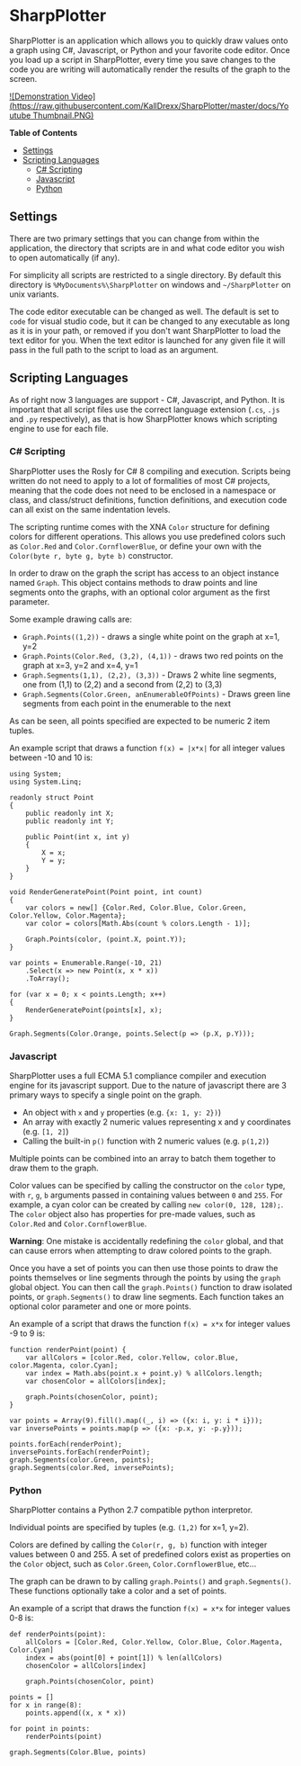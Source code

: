 # SharpPlotter

SharpPlotter is an application which allows you to quickly draw values onto a graph using C#, Javascript, or Python and your favorite code editor.  Once you load up a script in SharpPlotter, every time you save changes to the code you are writing will automatically render the results of the graph to the screen.

[![Demonstration Video](https://raw.githubusercontent.com/KallDrexx/SharpPlotter/master/docs/Youtube Thumbnail.PNG)](https://www.youtube.com/watch?v=wfOljHUPfhg&feature=youtu.be)

<!-- START doctoc generated TOC please keep comment here to allow auto update -->
<!-- DON'T EDIT THIS SECTION, INSTEAD RE-RUN doctoc TO UPDATE -->
**Table of Contents**

- [Settings](#settings)
- [Scripting Languages](#scripting-languages)
  - [C# Scripting](#c-scripting)
  - [Javascript](#javascript)
  - [Python](#python)

<!-- END doctoc generated TOC please keep comment here to allow auto update -->

## Settings

There are two primary settings that you can change from within the application, the directory that scripts are in and what code editor you wish to open automatically (if any).

For simplicity all scripts are restricted to a single directory.  By default this directory is `%MyDocuments%\SharpPlotter` on windows and `~/SharpPlotter` on unix variants.  

The code editor executable can be changed as well.  The default is set to `code` for visual studio code, but it can be changed to any executable as long as it is in your path, or removed if you don't want SharpPlotter to load the text editor for you.  When the text editor is launched for any given file it will pass in the full path to the script to load as an argument.

## Scripting Languages

As of right now 3 languages are support - C#, Javascript, and Python.  It is important that all script files use the correct language extension (`.cs`, `.js` and `.py` respectively), as that is how SharpPlotter knows which scripting engine to use for each file.  

### C# Scripting

SharpPlotter uses the Rosly for C# 8 compiling and execution.  Scripts being written do not need to apply to a lot of formalities of most C# projects, meaning that the code does not need to be enclosed in a namespace or class, and class/struct definitions, function definitions, and execution code can all exist on the same indentation levels.  

The scripting runtime comes with the XNA `Color` structure for defining colors for different operations.  This allows you use predefined colors such as `Color.Red` and `Color.CornflowerBlue`, or define your own with the `Color(byte r, byte g, byte b)` constructor.  

In order to draw on the graph the script has access to an object instance named `Graph`.  This object contains methods to draw points and line segments onto the graphs, with an optional color argument as the first parameter.

Some example drawing calls are:

* `Graph.Points((1,2))` - draws a single white point on the graph at x=1, y=2
* `Graph.Points(Color.Red, (3,2), (4,1))` - draws two red points on the graph at x=3, y=2 and x=4, y=1
* `Graph.Segments(1,1), (2,2), (3,3))` - Draws 2 white line segments, one from (1,1) to (2,2) and a second from (2,2) to (3,3)
* `Graph.Segments(Color.Green, anEnumerableOfPoints)` - Draws green line segments from each point in the enumerable to the next

As can be seen, all points specified are expected to be numeric 2 item tuples.

An example script that draws a function `f(x) = |x*x|` for all integer values between -10 and 10 is:

```
using System;
using System.Linq;

readonly struct Point
{
    public readonly int X;
    public readonly int Y;

    public Point(int x, int y)
    {
        X = x;
        Y = y;
    }
}

void RenderGeneratePoint(Point point, int count)
{
    var colors = new[] {Color.Red, Color.Blue, Color.Green, Color.Yellow, Color.Magenta};
    var color = colors[Math.Abs(count % colors.Length - 1)];
    
    Graph.Points(color, (point.X, point.Y));
}

var points = Enumerable.Range(-10, 21)
    .Select(x => new Point(x, x * x))
    .ToArray();

for (var x = 0; x < points.Length; x++)
{
    RenderGeneratePoint(points[x], x);
}

Graph.Segments(Color.Orange, points.Select(p => (p.X, p.Y)));
```

### Javascript

SharpPlotter uses a full ECMA 5.1 compliance compiler and execution engine for its javascript support.  Due to the nature of javascript there are 3 primary ways to specify a single point on the graph.

* An object with `x` and `y` properties (e.g. `{x: 1, y: 2})`)
* An array with exactly 2 numeric values representing x and y coordinates (e.g. `[1, 2]`)
* Calling the built-in `p()` function with 2 numeric values (e.g. `p(1,2)`)

Multiple points can be combined into an array to batch them together to draw them to the graph.

Color values can be specified by calling the constructor on the `color` type, with `r`, `g`, `b` arguments passed in containing values between `0` and `255`.  For example, a cyan color can be created by calling `new color(0, 128, 128);`.  The `color` object also has properties for pre-made values, such as `Color.Red` and `Color.CornflowerBlue`.

**Warning**: One mistake is accidentally redefining the `color` global, and that can cause errors when attempting to draw colored points to the graph.

Once you have a set of points you can then use those points to draw the points themselves or line segments through the points by using the `graph` global object.  You can then call the `graph.Points()` function to draw isolated points, or `graph.Segments()` to draw line segments.  Each function takes an optional color parameter and one or more points.

An example of a script that draws the function `f(x) = x*x` for integer values -9 to 9 is:

```
function renderPoint(point) {
    var allColors = [color.Red, color.Yellow, color.Blue, color.Magenta, color.Cyan];
    var index = Math.abs(point.x + point.y) % allColors.length;
    var chosenColor = allColors[index];

    graph.Points(chosenColor, point);
}

var points = Array(9).fill().map((_, i) => ({x: i, y: i * i}));
var inversePoints = points.map(p => ({x: -p.x, y: -p.y}));

points.forEach(renderPoint);
inversePoints.forEach(renderPoint);
graph.Segments(color.Green, points);
graph.Segments(color.Red, inversePoints);
```

### Python

SharpPlotter contains a Python 2.7 compatible python interpretor.  

Individual points are specified by tuples (e.g. `(1,2)` for x=1, y=2).  

Colors are defined by calling the `Color(r, g, b)` function with integer values between 0 and 255.  A set of predefined colors exist as properties on the `Color` object, such as `Color.Green`, `Color.CornflowerBlue`, etc...

The graph can be drawn to by calling `graph.Points()` and `graph.Segments()`.  These functions optionally take a color and a set of points.

An example of a script that draws the function `f(x) = x*x` for integer values 0-8 is:

```
def renderPoints(point):
    allColors = [Color.Red, Color.Yellow, Color.Blue, Color.Magenta, Color.Cyan]
    index = abs(point[0] + point[1]) % len(allColors)
    chosenColor = allColors[index]

    graph.Points(chosenColor, point)

points = []
for x in range(8):
    points.append((x, x * x))

for point in points:
    renderPoints(point)

graph.Segments(Color.Blue, points)
```

